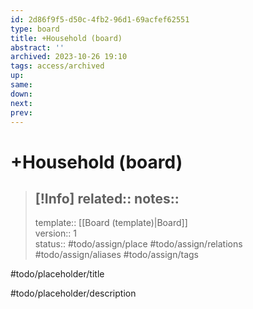 ```yaml
---
id: 2d86f9f5-d50c-4fb2-96d1-69acfef62551
type: board
title: +Household (board)
abstract: ''
archived: 2023-10-26 19:10
tags: access/archived
up:
same:
down:
next:
prev:
---
```

# +Household (board)
> [!Info]
> related::
> notes::
> --- 
> template:: [[Board (template)|Board]]  
> version:: 1  
> status:: #todo/assign/place #todo/assign/relations #todo/assign/aliases #todo/assign/tags   

#todo/placeholder/title 

#todo/placeholder/description 
